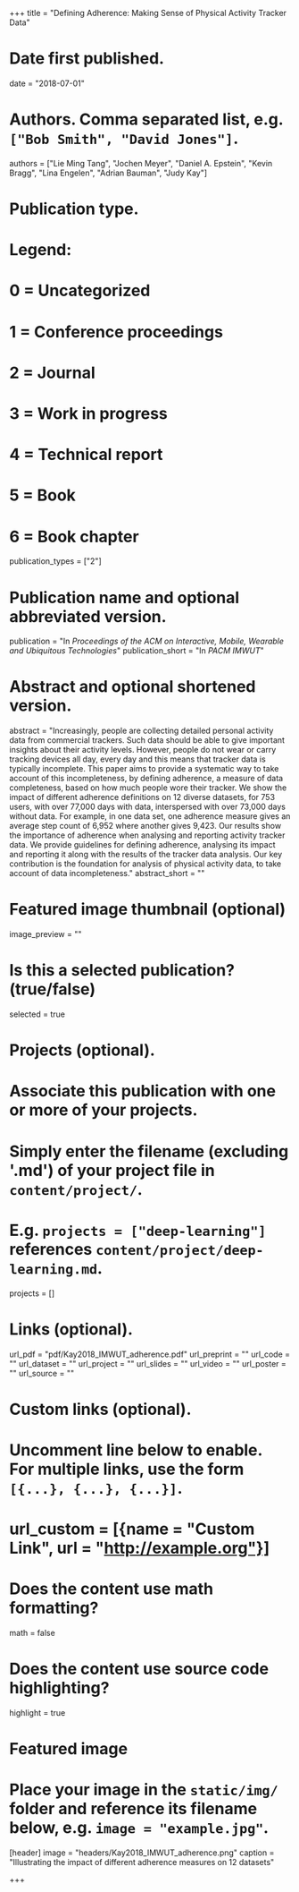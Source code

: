 +++
title = "Defining Adherence: Making Sense of Physical Activity Tracker Data"

# Date first published.
date = "2018-07-01"

# Authors. Comma separated list, e.g. `["Bob Smith", "David Jones"]`.
authors = ["Lie Ming Tang", "Jochen Meyer", "Daniel A. Epstein", "Kevin Bragg", "Lina Engelen", "Adrian Bauman", "Judy Kay"]

# Publication type.
# Legend:
# 0 = Uncategorized
# 1 = Conference proceedings
# 2 = Journal
# 3 = Work in progress
# 4 = Technical report
# 5 = Book
# 6 = Book chapter
publication_types = ["2"]

# Publication name and optional abbreviated version.
publication = "In *Proceedings of the ACM on Interactive, Mobile, Wearable and Ubiquitous Technologies*"
publication_short = "In *PACM IMWUT*"

# Abstract and optional shortened version.
abstract = "Increasingly, people are collecting detailed personal activity data from commercial trackers. Such data should be able to give important insights about their activity levels. However, people do not wear or carry tracking devices all day, every day and this means that tracker data is typically incomplete. This paper aims to provide a systematic way to take account of this incompleteness, by defining adherence, a measure of data completeness, based on how much people wore their tracker. We show the impact of different adherence definitions on 12 diverse datasets, for 753 users, with over 77,000 days with data, interspersed with over 73,000 days without data. For example, in one data set, one adherence measure gives an average step count of 6,952 where another gives 9,423. Our results show the importance of adherence when analysing and reporting activity tracker data. We provide guidelines for defining adherence, analysing its impact and reporting it along with the results of the tracker data analysis. Our key contribution is the foundation for analysis of physical activity data, to take account of data incompleteness."
abstract_short = ""

# Featured image thumbnail (optional)
image_preview = ""

# Is this a selected publication? (true/false)
selected = true

# Projects (optional).
#   Associate this publication with one or more of your projects.
#   Simply enter the filename (excluding '.md') of your project file in `content/project/`.
#   E.g. `projects = ["deep-learning"]` references `content/project/deep-learning.md`.
projects = []

# Links (optional).
url_pdf = "pdf/Kay2018_IMWUT_adherence.pdf"
url_preprint = ""
url_code = ""
url_dataset = ""
url_project = ""
url_slides = ""
url_video = ""
url_poster = ""
url_source = ""

# Custom links (optional).
#   Uncomment line below to enable. For multiple links, use the form `[{...}, {...}, {...}]`.
# url_custom = [{name = "Custom Link", url = "http://example.org"}]

# Does the content use math formatting?
math = false

# Does the content use source code highlighting?
highlight = true

# Featured image
# Place your image in the `static/img/` folder and reference its filename below, e.g. `image = "example.jpg"`.
[header]
image = "headers/Kay2018_IMWUT_adherence.png"
caption = "Illustrating the impact of different adherence measures on 12 datasets"

+++

